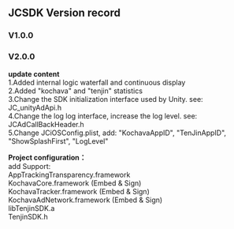 
## JCSDK Version record

### V1.0.0

### V2.0.0

**update content**  
1.Added internal logic waterfall and continuous display  
2.Added "kochava" and "tenjin" statistics  
3.Change the SDK initialization interface used by Unity. see: JC_unityAdApi.h  
4.Change the log log interface, increase the log level.  see: JCAdCallBackHeader.h  
5.Change JCiOSConfig.plist, add: "KochavaAppID", "TenJinAppID", "ShowSplashFirst", "LogLevel"  

**Project configuration：**  
add Support:  
AppTrackingTransparency.framework  
KochavaCore.framework               (Embed & Sign)  
KochavaTracker.framework            (Embed & Sign)  
KochavaAdNetwork.framework          (Embed & Sign)  
libTenjinSDK.a  
TenjinSDK.h  

